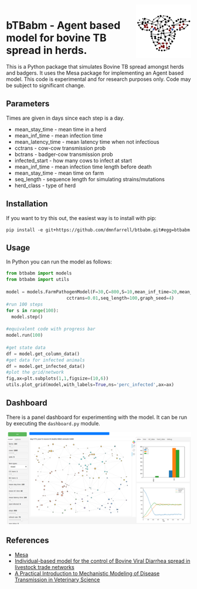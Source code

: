 <img align="right" src=logo.png width=150px>

# bTBabm - Agent based model for bovine TB spread in herds.

This is a Python package that simulates Bovine TB spread amongst herds and badgers. It uses the Mesa package for implementing an Agent based model. This code is experimental and for research purposes only. Code may be subject to significant change.

## Parameters

Times are given in days since each step is a day.

* mean_stay_time - mean time in a herd
* mean_inf_time - mean infection time
* mean_latency_time - mean latency time when not infectious
* cctrans - cow-cow transmission prob
* bctrans - badger-cow transmission prob
* infected_start - how many cows to infect at start
* mean_inf_time - mean infection time length before death
* mean_stay_time - mean time on farm
* seq_length - sequence length for simulating strains/mutations
* herd_class - type of herd

## Installation

If you want to try this out, the easiest way is to install with pip:

`pip install -e git+https://github.com/dmnfarrell/btbabm.git#egg=btbabm`

## Usage

In Python you can run the model as follows:

```python
from btbabm import models
from btbabm import utils

model = models.FarmPathogenModel(F=30,C=800,S=10,mean_inf_time=20,mean_stay_time=150,
                       cctrans=0.01,seq_length=100,graph_seed=4)
#run 100 steps
for s in range(100):
  model.step()

#equivalent code with progress bar
model.run(100)

#get state data
df = model.get_column_data()
#get data for infected animals
df = model.get_infected_data()
#plot the grid/network
fig,ax=plt.subplots(1,1,figsize=(10,6))
utils.plot_grid(model,with_labels=True,ns='perc_infected',ax=ax)
```

## Dashboard

There is a panel dashboard for experimenting with the model. It can be run by executing the `dashboard.py` module.

<img src=img/dash_scr.png width=600px>

## References

* [Mesa](https://mesa.readthedocs.io/)
* [Individual-based model for the control of Bovine Viral Diarrhea spread in livestock trade networks](https://www.sciencedirect.com/science/article/pii/S0022519321002393?via%3Dihub)
* [A Practical Introduction to Mechanistic Modeling of Disease Transmission in Veterinary Science](https://www.frontiersin.org/articles/10.3389/fvets.2020.546651/full)
